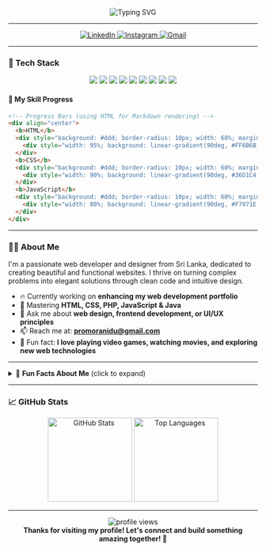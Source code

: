 <!-- Gradient Animated Header -->
<p align="center">
  <img src="https://readme-typing-svg.demolab.com?font=Fira+Code&size=36&pause=1000&center=true&vCenter=true&width=700&lines=Hi%2C+I'm+Ranidu+Pramod!;Web+Developer+%7C+Designer+%7C+Problem+Solver" alt="Typing SVG" />
</p>

---

<!-- Social icons and contact -->
<p align="center">
  <a href="https://www.linkedin.com/in/ranidu-pramod/" target="_blank">
    <img src="https://img.shields.io/badge/LinkedIn-0077B5?style=for-the-badge&logo=linkedin&logoColor=white" alt="LinkedIn"/>
  </a>
  <a href="https://www.instagram.com/promoranidu/" target="_blank">
    <img src="https://img.shields.io/badge/Instagram-E4405F?style=for-the-badge&logo=instagram&logoColor=white" alt="Instagram"/>
  </a>
  <a href="mailto:promoranidu@gmail.com">
    <img src="https://img.shields.io/badge/Gmail-D14836?style=for-the-badge&logo=gmail&logoColor=white" alt="Gmail"/>
  </a>
</p>

---

### 🚀 Tech Stack

<p align="center">
  <img src="https://img.shields.io/badge/HTML5-E34F26?style=for-the-badge&logo=html5&logoColor=white"/>
  <img src="https://img.shields.io/badge/CSS3-1572B6?style=for-the-badge&logo=css3&logoColor=white"/>
  <img src="https://img.shields.io/badge/JavaScript-F7DF1E?style=for-the-badge&logo=javascript&logoColor=black"/>
  <img src="https://img.shields.io/badge/PHP-777BB4?style=for-the-badge&logo=php&logoColor=white"/>
  <img src="https://img.shields.io/badge/Java-ED8B00?style=for-the-badge&logo=java&logoColor=white"/>
  <img src="https://img.shields.io/badge/C-00599C?style=for-the-badge&logo=c&logoColor=white"/>
  <img src="https://img.shields.io/badge/MySQL-4479A1?style=for-the-badge&logo=mysql&logoColor=white"/>
  <img src="https://img.shields.io/badge/Git-F05032?style=for-the-badge&logo=git&logoColor=white"/>
  <img src="https://img.shields.io/badge/GitHub-181717?style=for-the-badge&logo=github&logoColor=white"/>
</p>

#### 🌱 My Skill Progress

```html
<!-- Progress Bars (using HTML for Markdown rendering) -->
<div align="center">
  <b>HTML</b>
  <div style="background: #ddd; border-radius: 10px; width: 60%; margin: auto;">
    <div style="width: 95%; background: linear-gradient(90deg, #FF6B6B, #FFD93D); height: 16px; border-radius: 10px;"></div>
  </div>
  <b>CSS</b>
  <div style="background: #ddd; border-radius: 10px; width: 60%; margin: auto;">
    <div style="width: 90%; background: linear-gradient(90deg, #36D1C4, #5B86E5); height: 16px; border-radius: 10px;"></div>
  </div>
  <b>JavaScript</b>
  <div style="background: #ddd; border-radius: 10px; width: 60%; margin: auto;">
    <div style="width: 80%; background: linear-gradient(90deg, #F7971E, #FFD200); height: 16px; border-radius: 10px;"></div>
  </div>
</div>
```

---

### 🧑‍💻 About Me

I'm a passionate web developer and designer from Sri Lanka, dedicated to creating beautiful and functional websites. I thrive on turning complex problems into elegant solutions through clean code and intuitive design.

- 🔥 Currently working on **enhancing my web development portfolio**
- 🎨 Mastering **HTML, CSS, PHP, JavaScript & Java**
- 💬 Ask me about **web design, frontend development, or UI/UX principles**
- 📫 Reach me at: **promoranidu@gmail.com**
- 🎲 Fun fact: **I love playing video games, watching movies, and exploring new web technologies**

---

<details>
  <summary>🎉 <b>Fun Facts About Me</b> (click to expand)</summary>

  - 🕹️ Gamer at heart!
  - 🏝️ Dream destination: Japan
  - 🎧 Music keeps me coding
  - 🥇 Love hackathons and coding jams
  - 🧩 Puzzle enthusiast

</details>

---

### 📈 GitHub Stats

<p align="center">
  <img src="https://github-readme-stats.vercel.app/api?username=RP1999&show_icons=true&theme=radical" height="170" alt="GitHub Stats"/>
  <img src="https://github-readme-stats.vercel.app/api/top-langs/?username=RP1999&layout=compact&theme=radical" height="170" alt="Top Languages"/>
</p>

---

<p align="center">
  <img src="https://komarev.com/ghpvc/?username=RP1999&label=Profile%20views&color=0e75b6&style=flat" alt="profile views"/>
  <br>
  <b>Thanks for visiting my profile! Let's connect and build something amazing together! 🚀</b>
</p>
